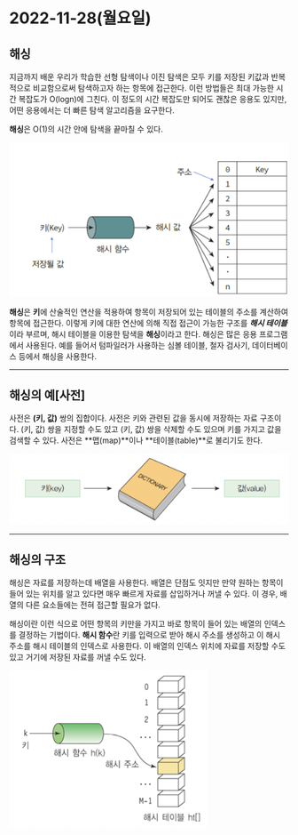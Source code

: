 # 2022-11-28(월요일)

## 해싱

지금까지 배운 우리가 학습한 선형 탐색이나 이진 탐색은 모두 키를 저장된 키값과 반복적으로 비교함으로써 탐색하고자 하는 항목에 접근한다. 이런 방법들은 최대 가능한 시간 복잡도가 O(logn)에 그친다. 이 정도의 시간 복잡도만 되어도 괜찮은 응용도 있지만, 어떤 응용에서는 더 빠른 탐색 알고리즘을 요구한다.

**해싱**은 O(1)의 시간 안에 탐색을 끝마칠 수 있다.

![Untitled](src/112801.png)

**해싱**은 **키**에 산술적인 연산을 적용하여 항목이 저장되어 있는 테이블의 주소를 계산하여 항목에 접근한다. 이렇게 키에 대한 연산에 의해 직접 접근이 가능한 구조를 ***해시 테이블***이라 부르며, 해시 테이블을 이용한 탐색을 **해싱**이라고 한다. 해싱은 많은 응용 프로그램에서 사용된다. 예를 들어서 텀파일러가 사용하는 심볼 테이블, 철자 검사기, 데이터베이스 등에서 해싱을 사용한다.

---

## 해싱의 예[사전]

사전은 **(키, 값)** 쌍의 집합이다. 사전은 키와 관련된 값을 동시에 저장하는 자료 구조이다. (키, 값) 쌍을 지정할 수도 있고 (키, 값) 쌍을 삭제할 수도 있으며 키를 가지고 값을 검색할 수 있다. 사전은 **맵(map)**이나 **테이블(table)**로 불리기도 한다.

![Untitled](src/112802.png)

---

## 해싱의 구조

해싱은 자료를 저장하는데 배열을 사용한다. 배열은 단점도 잇지만 만약 원하는 항목이 들어 있는 위치를 알고 있다면 매우 빠르게 자료를 삽입하거나 꺼낼 수 있다. 이 경우, 배열의 다른 요소들에는 전혀 접근할 필요가 없다.

해싱이란 이런 식으로 어떤 항목의 키만을 가지고 바로 항목이 들어 있는 배열의 인덱스를 결정하는 기법이다. **해시 함수**란 키를 입력으로 받아 해시 주소를 생성하고 이 해시 주소를 해시 테이블의 인덱스로 사용한다. 이 배열의 인덱스 위치에 자료를 저장할 수도 있고 거기에 저장된 자료를 꺼낼 수도 있다.

![Untitled](src/112803.png)